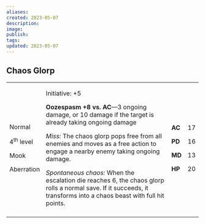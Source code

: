 ```yaml
---
aliases: 
created: 2023-05-07
description: 
image: 
publish: 
tags: 
updated: 2023-05-07
---
```


## Chaos Glorp

<table>
<colgroup>
<col style="width: 16%" />
<col style="width: 72%" />
<col style="width: 5%" />
<col style="width: 5%" />
</colgroup>
<tbody>
<tr class="odd">
<td><p>Normal</p>
<p>4<sup>th</sup> level</p>
<p>Mook</p>
<p>Aberration</p></td>
<td><p>Initiative: +5</p>
<p><strong>Oozespasm +8 vs. AC</strong>—3 ongoing damage, or 10 damage
if the target is already taking ongoing damage</p>
<p><em>Miss:</em> The chaos glorp pops free from all enemies and moves
as a free action to engage a nearby enemy taking ongoing damage.</p>
<p><em>Spontaneous chaos:</em> When the escalation die reaches 6, the
chaos glorp rolls a normal save. If it succeeds, it transforms into a
chaos beast with full hit points.</p></td>
<td><p><strong>AC</strong></p>
<p><strong>PD</strong></p>
<p><strong>MD</strong></p>
<p><strong>HP</strong></p></td>
<td><p>17</p>
<p>16</p>
<p>13</p>
<p>20</p></td>
</tr>
<tr class="even">
<td></td>
<td></td>
<td></td>
<td></td>
</tr>
</tbody>
</table>

